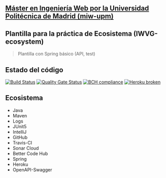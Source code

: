 ## [Máster en Ingeniería Web por la Universidad Politécnica de Madrid (miw-upm)](http://miw.etsisi.upm.es)
## Plantilla para la práctica de Ecosistema (IWVG-ecosystem)
> Plantilla con Spring básico (API, test) 

## Estado del código
[![Build Status](https://travis-ci.org/miw-upm/ecosystem-demo.svg?branch=develop)](https://travis-ci.org/miw-upm/ecosystem-demo)
[![Quality Gate Status](https://sonarcloud.io/api/project_badges/measure?project=es.upm.miw%3Aecosystem-demo&metric=alert_status)](https://sonarcloud.io/dashboard?id=es.upm.miw%3Aecosystem-demo)
[![BCH compliance](https://bettercodehub.com/edge/badge/miw-upm/ecosystem-demo?branch=develop)](https://bettercodehub.com/)
[![Heroku broken](https://ecosystem-demo-miw.herokuapp.com/system/version-badge)](https://ecosystem-demo-miw.herokuapp.com/swagger-ui.html)

## Ecosistema
* Java
* Maven
* Logs
* JUnit5
* IntelliJ
* GitHub
* Travis-CI
* Sonar Cloud
* Better Code Hub
* Spring
* Heroku
* OpenAPI-Swagger
